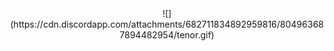 <div align="center">
![](https://cdn.discordapp.com/attachments/682711834892959816/804963687894482954/tenor.gif)
</div>
